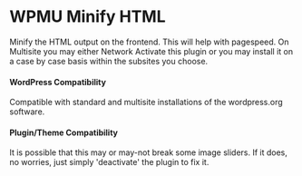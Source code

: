 # WPMU Minify HTML
Minify the HTML output on the frontend. This will help with pagespeed. On Multisite you may either Network Activate this plugin or you may install it on a case by case basis within the subsites you choose.

#### WordPress Compatibility
Compatible with standard and multisite installations of the wordpress.org software.

#### Plugin/Theme Compatibility
It is possible that this may or may-not break some image sliders. If it does, no worries, just simply 'deactivate' the plugin to fix it.
